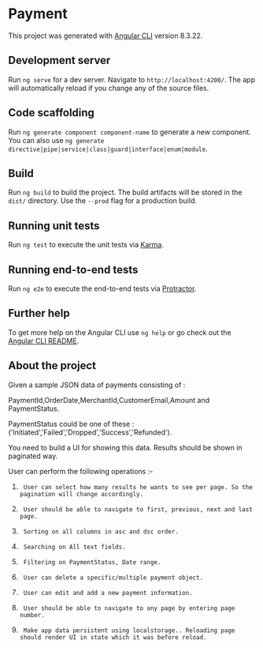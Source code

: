# Payment

This project was generated with [Angular CLI](https://github.com/angular/angular-cli) version 8.3.22.

## Development server

Run `ng serve` for a dev server. Navigate to `http://localhost:4200/`. The app will automatically reload if you change any of the source files.

## Code scaffolding

Run `ng generate component component-name` to generate a new component. You can also use `ng generate directive|pipe|service|class|guard|interface|enum|module`.

## Build

Run `ng build` to build the project. The build artifacts will be stored in the `dist/` directory. Use the `--prod` flag for a production build.

## Running unit tests

Run `ng test` to execute the unit tests via [Karma](https://karma-runner.github.io).

## Running end-to-end tests

Run `ng e2e` to execute the end-to-end tests via [Protractor](http://www.protractortest.org/).

## Further help

To get more help on the Angular CLI use `ng help` or go check out the [Angular CLI README](https://github.com/angular/angular-cli/blob/master/README.md).






## About the project


Given a sample JSON data of payments consisting of :

PaymentId,OrderDate,MerchantId,CustomerEmail,Amount and PaymentStatus.


PaymentStatus could be one of these : ('Initiated','Failed','Dropped','Success','Refunded').

You need to build a UI for showing this data. Results should be shown in paginated way.


User can perform the following operations :-

1.      User can select how many results he wants to see per page. So the pagination will change accordingly.
2.      User should be able to navigate to first, previous, next and last page.
3.      Sorting on all columns in asc and dsc order.
4.      Searching on All text fields.
5.      Filtering on PaymentStatus, Date range.
6.      User can delete a specific/multiple payment object.
7.      User can edit and add a new payment information.
8.      User should be able to navigate to any page by entering page number.
9.      Make app data persistent using localstorage.. Reloading page should render UI in state which it was before reload.
